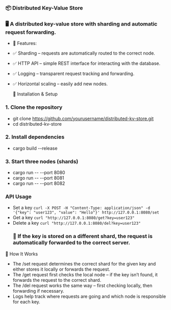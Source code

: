 ### 📦 Distributed Key-Value Store
### 🖥 A distributed key-value store with sharding and automatic request forwarding.

- 🚀 Features:
- ✅ Sharding – requests are automatically routed to the correct node.
- ✅ HTTP API – simple REST interface for interacting with the database.
- ✅ Logging – transparent request tracking and forwarding.
- ✅ Horizontal scaling – easily add new nodes.

  📌 Installation & Setup
 ### 1. Clone the repository
- git clone https://github.com/yourusername/distributed-kv-store.git
- cd distributed-kv-store
 ### 2. Install dependencies
- cargo build --release
 ### 3. Start three nodes (shards)
- cargo run -- --port 8080
- cargo run -- --port 8081
- cargo run -- --port 8082
 ### API Usage
- Set a key
  ``` curl -X POST -H "Content-Type: application/json" -d '{"key": "user123", "value": "Hello"}' http://127.0.0.1:8080/set ```
- Get a key
  ``` curl "http://127.0.0.1:8080/get?key=user123" ```
- Delete a key
  ``` curl "http://127.0.0.1:8080/del?key=user123" ```
  ### 🔄 If the key is stored on a different shard, the request is automatically forwarded to the correct server.

🔧 How It Works
- The /set request determines the correct shard for the given key and either stores it locally or forwards the request.
- The /get request first checks the local node – if the key isn’t found, it forwards the request to the correct shard.
- The /del request works the same way – first checking locally, then forwarding if necessary.
- Logs help track where requests are going and which node is responsible for each key.

